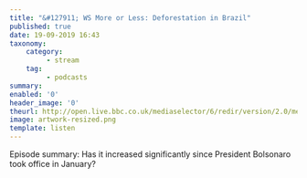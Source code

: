 ```yaml
---
title: "&#127911; WS More or Less: Deforestation in Brazil"
published: true
date: 19-09-2019 16:43
taxonomy:
    category:
         - stream
    tag:
         - podcasts
summary:
enabled: '0'
header_image: '0'
theurl: http://open.live.bbc.co.uk/mediaselector/6/redir/version/2.0/mediaset/audio-nondrm-download/proto/http/vpid/p07mntw5.mp3
image: artwork-resized.png
template: listen
---
```

 
Episode summary: Has it increased significantly since President Bolsonaro took office in January?
